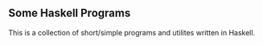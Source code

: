 ## Some Haskell Programs

This is a collection of short/simple programs and utilites written
in Haskell.

